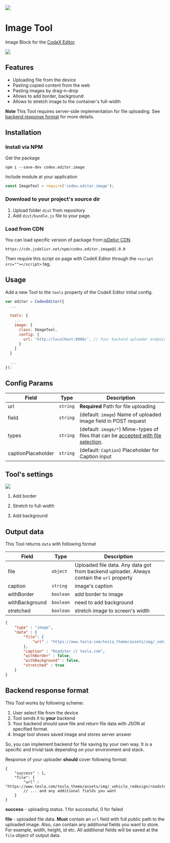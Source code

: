 ![](https://badgen.net/badge/CodeX%20Editor/v2.0/blue)

# Image Tool

Image Block for the [CodeX Editor](https://ifmo.su/editor).

![](https://capella.pics/63a03d04-3816-45b2-87b2-d85e556f0066.jpg)

## Features

- Uploading file from the device
- Pasting copied content from the web
- Pasting images by drag-n-drop
- Allows to add border, background
- Allows to stretch image to the container's full-width 

**Note** This Tool requires server-side implementation for file uploading. See [backend response format](#server-format) for more details.
  
## Installation

### Install via NPM

Get the package

```shell
npm i --save-dev codex.editor.image
```

Include module at your application

```javascript
const ImageTool = require('codex.editor.image');
```

### Download to your project's source dir

1. Upload folder `dist` from repository
2. Add `dist/bundle.js` file to your page.

### Load from CDN

You can load specific version of package from [jsDelivr CDN](https://www.jsdelivr.com/package/npm/codex.editor.image).

`https://cdn.jsdelivr.net/npm/codex.editor.image@1.0.0`

Then require this script on page with CodeX Editor through the `<script src=""></script>` tag.

## Usage

Add a new Tool to the `tools` property of the CodeX Editor initial config.

```javascript
var editor = CodexEditor({
  ...
  
  tools: {
    ...
    image: {
      class: ImageTool,
      config: {
        url: 'http://localhost:8008/', // Your backend uploader endpoint 
      }
    }
  }
  
  ...
});
```

## Config Params 

| Field | Type     | Description        |
| ----- | -------- | ------------------ |
| url   | `string` | **Required** Path for file uploading |
| field | `string` | (default: `image`) Name of uploaded image field in POST request |
| types | `string` | (default: `image/*`) Mime-types of files that can be [accepted with file selection](https://github.com/codex-team/ajax#accept-string).|
| captionPlaceholder | `string` | (default: `Caption`) Placeholder for Caption input |

## Tool's settings

![](https://capella.pics/c74cdeec-3405-48ac-a960-f784188cf9b4.jpg)

1. Add border

2. Stretch to full-width

3. Add background

## Output data

This Tool returns `data` with following format

| Field          | Type      | Description                     |
| -------------- | --------- | ------------------------------- |
| file           | `object`  | Uploaded file data. Any data got from backend uploader. Always contain the `url` property |
| caption        | `string`  | image's caption                 |
| withBorder     | `boolean` | add border to image             |
| withBackground | `boolean` | need to add background          |
| stretched      | `boolean` | stretch image to screen's width |


```json
{
    "type" : "image",
    "data" : {
        "file": {
            "url" : "https://www.tesla.com/tesla_theme/assets/img/_vehicle_redesign/roadster_and_semi/roadster/hero.jpg"
        },
        "caption" : "Roadster // tesla.com",
        "withBorder" : false,
        "withBackground" : false,
        "stretched" : true
    }
}
```

## Backend response format <a name="server-format"></a>

This Tool works by following scheme:

1. User select file from the device
2. Tool sends it to **your** backend 
3. Your backend should save file and return file data with JSON at specified format.
4. Image tool shows saved image and stores server answer

So, you can implement backend for file saving by your own way. It is a specific and trivial task depending on your
environment and stack.

Response of your uploader **should** cover following format:

```json5
{
    "success" : 1,
    "file": {
        "url" : "https://www.tesla.com/tesla_theme/assets/img/_vehicle_redesign/roadster_and_semi/roadster/hero.jpg",
        // ... and any additional fields you want
    }
}
```

**success** - uploading status. 1 for successful, 0 for failed

**file** - uploaded file data. **Must** contain an `url` field with full public path to the uploaded image. 
Also, can contain any additional fields you want to store. For example, width, height, id etc. 
All additional fields will be saved at the `file` object of output data.    

 
